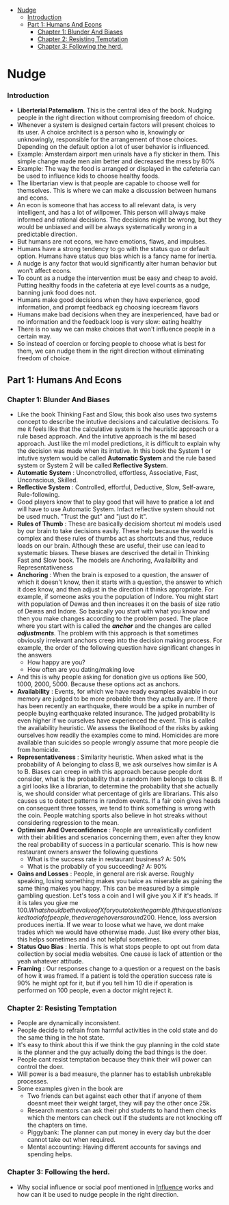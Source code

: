 - [Nudge](#nudge)
    - [Introduction](#introduction)
  - [Part 1: Humans And Econs](#part-1-humans-and-econs)
    - [Chapter 1: Blunder And Biases](#chapter-1-blunder-and-biases)
    - [Chapter 2: Resisting Temptation](#chapter-2-resisting-temptation)
    - [Chapter 3: Following the herd.](#chapter-3-following-the-herd)


# Nudge

### Introduction

- **Liberterial Paternalism**. This is the central idea of the book. Nudging people in the right direction without compromising freedom of choice.
- Whenever a system is designed certain factors will present choices to its user. A choice architect is a person who is, knowingly or unknowingly, responsible for the arrangement of those choices. Depending on the default option a lot of user behavior is influenced.
- Example: Amsterdam airport men urinals have a fly sticker in them. This simple change made men aim better and decreased the mess by 80%
- Example: The way the food is arranged or displayed in the cafeteria can be used to influence kids to choose healthy foods. 
- The libertarian view is that people are capable to choose well for themselves. This is where we can make a discussion between humans and econs.
- An econ is someone that has access to all relevant data, is very intelligent, and has a lot of willpower. This person will always make informed and rational decisions. The decisions might be wrong, but they would be unbiased and will be always systematically wrong in a predictable direction.
- But humans are not econs, we have emotions, flaws, and impulses. 
- Humans have a strong tendency to go with the status quo or default option. Humans have status quo bias which is a fancy name for inertia.
- A nudge is any factor that would significantly alter human behavior but won't affect econs.
- To count as a nudge the intervention must be easy and cheap to avoid. Putting healthy foods in the cafeteria at eye level counts as a nudge, banning junk food does not.
- Humans make good decisions when they have experience, good information, and prompt feedback eg choosing icecream flavors
- Humans make bad decisions when they are inexperienced, have bad or no information and the feedback loop is very slow: eating healthy
- There is no way we can make choices that won't influence people in a certain way.
- So instead of coercion or forcing people to choose what is best for them, we can nudge them in the right direction without eliminating freedom of choice.

## Part 1: Humans And Econs

### Chapter 1: Blunder And Biases

- Like the book Thinking Fast and Slow, this book also uses two systems concept to describe the intutive decisions and calculative decisions. To me it feels like that the calculative system is the heuristic approach or a rule based approach. And the intutive approach is the ml based approach. Just like the ml model predictions, it is difficult to explain why the decision was made when its intutive. In this book the System 1 or intutive system would be called **Automatic System** and the rule based system or System 2 will be called **Reflective System**.
- **Automatic System** : Unconctrolled, effortless, Associative, Fast, Unconscious, Skilled.
- **Reflective System** : Controlled, effortful, Deductive, Slow, Self-aware, Rule-following.
- Good players know that to play good that will have to pratice a lot and will have to use Automatic System. Infact reflective system should not be used much. "Trust the gut" and "just do it".
- **Rules of Thumb** : These are basically decisiom shortcut ml models used by our brain to take decisions easily. These help because the world is complex and these rules of thumbs act as shortcuts and thus, reduce loads on our brain. Although these are useful, their use can lead to systematic biases. These biases are descrived the detail in Thinking Fast and Slow book. The models are Anchoring, Availaibility and Representativeness
- **Anchoring** : When the brain is exposed to a question, the answer of which it doesn't know, then it starts with a question, the answer to which it does know, and then adjust in the direction it thinks appropriate. For example, if someone asks you the population of Indore. You might start with population of Dewas and then increases it on the basis of size ratio of Dewas and Indore. So basically you start with what you know and then you make changes according to the problem posed. The place where you start with is called the ***anchor*** and the changes are called ***adjustments***. The problem with this approach is that sometimes obviously irrelevant anchors creep into the decision making process. For example, the order of the following question have significant changes in the answers
  - How happy are you?
  - How often are you dating/making love
- And this is why people asking for donation give us options like 500, 1000, 2000, 5000. Because these options act as anchors.
- **Availability** : Events, for which we have ready examples avaiable in our memory are judged to be more probable then they actually are. If there has been recently an earthquake, there would be a spike in number of people buying earthquake related insurance. The judged probability is even higher if we ourselves have experienced the event. This is called the availability heuristic. We assess the likelihood of the risks by asking ourselves how readily the examples come to mind. Homicides are more available than suicides so people wrongly assume that more people die from homicide.
- **Representativeness** : Similarity heuristic. When asked what is the probability of A belonging to class B, we ask ourselves how similar is A to B. Biases can creep in with this approach because people dont consider, what is the probability that a random item belongs to class B. If a girl looks like a librarian, to determine the probability that she actually is, we should consider what percentage of girls are librarians. This also causes us to detect patterns in random events. If a fair coin gives heads on consequent three tosses, we tend to think something is wrong with the coin. People watching sports also believe in hot streaks without considering regression to the mean.
- **Optimism And Overconfidence** : People are unrealistically confident with their abilities and scenarios concerning them, even after they know the real probability of success in a particular scenario. This is how new restaurant owners answer the following questions
  - What is the success rate in restaurant business? A: 50%
  - What is the probabily of you succeeding? A: 90%
- **Gains and Losses** : People, in general are risk averse. Roughly speaking, losing something makes you twice as miserable as gaining the same thing makes you happy. This can be measured by a simple gambling question. Let's toss a coin and I will give you X if it's heads. If it is tales you give me 100$. What should be the value of X for you to take the gamble. If this question is asked to a lof of people, the average hovers around 200$. Hence, loss aversion produces inertia. If we wear to loose what we have, we dont make trades which we would have otherwise made. Just like every other bias, this helps sometimes and is not helpful sometimes.
- **Status Quo Bias** : Inertia. This is what stops people to opt out from data collection by social media websites. One cause is lack of attention or the yeah whatever attitude.
- **Framing** : Our responses change to a question or a request on the basis of how it was framed. If a patient is told the operation success rate is 90% he might opt for it, but if you tell him 10 die if operation is performed on 100 people, even a doctor might reject it.


### Chapter 2: Resisting Temptation
- People are dynamically inconsistent.
- People decide to refrain from harmful activities in the cold state and do the same thing in the hot state.
- It's easy to think about this if we think the guy planning in the cold state is the planner and the guy actually doing the bad things is the doer.
- People cant resist temptation because they think their will power can control the doer.
- Will power is a bad measure, the planner has to establish unbrekable processes. 
- Some examples given in the book are
  - Two friends can bet against each other that if anyone of them doesnt meet their weight target, they will pay the other once 25k. 
  - Research mentors can ask their phd students to hand them checks which the mentors can check out if the students are not knocking off the chapters on time.
  - Piggybank: The planner can put money in every day but the doer cannot take out when required.
  - Mental accounting: Having different accounts for savings and spending helps.


### Chapter 3: Following the herd.

- Why social influence or social poof mentioned in [Influence](Influence-%20The%20Psychology%20of%20persuasion.md) works and how can it be used to nudge people in the right direction.

